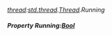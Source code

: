_[thread](../../modules/thread/thread-module.md):[std.thread](../../modules/std/std-thread.md).[Thread](../../modules/std/std-thread-thread.md).Running_
##### Property Running:[Bool](../../modules/wonkey/wonkey-types-bool.md)
